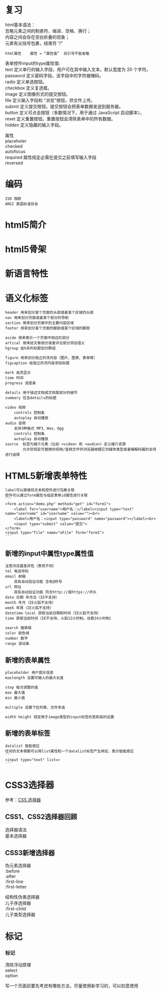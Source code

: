 # 复习  
html基本语法：  
    忽略元素之间的制表符、缩进、空格、换行；  
    内容之间会存在空白折叠的现象；  
    元素有尖括号包裹，结束符 “/”  
  
    html属性    属性 = “属性值”  双引号不能省略  
  
表单控件input的type属性值:  
    text    定义单行的输入字段，用户可在其中输入文本。默认宽度为 20 个字符。  
    password    定义密码字段。该字段中的字符被掩码。  
    radio   定义单选按钮。  
    checkbox    定义复选框。  
    image   定义图像形式的提交按钮。  
    file    定义输入字段和 "浏览"按钮，供文件上传。  
    submit  定义提交按钮。提交按钮会把表单数据发送到服务器。  
    button  定义可点击按钮（多数情况下，用于通过 JavaScript 启动脚本）。  
    reset   定义重置按钮。重置按钮会清除表单中的所有数据。  
    hidden  定义隐藏的输入字段。  
  
属性  
    placeholer  
    checked  
    autofocus  
    required 属性规定必需在提交之前填写输入字段  
    reversed  
  
# 编码  
    ISO 西欧  
    ANSI 美国标准协会  
# html5简介  
# html5骨架  
# 新语言特性  
  
# 语义化标签  
    header 用来划分某个页面的头部或者某个区域的头部  
    nav 用来划分页面或者某个部分的导航  
    section 用来划分页面中的主要内容区域  
    footer 用来划分某个页面的脚部或某个区域的脚部  
  
    aside 用来表示一个页面中侧边栏部分  
    artical 用来给文章部分或者评论部分添加语义  
    hgroup 给h系列标题划分群组  
  
    figure 用来划分独立的流内容（图片、图表、表单等）  
    figcaption 给独立的流内容添加标题  
  
    mark 高亮显示  
    time 时间  
    progress 进度条  
  
    details 用于描述文档或文档某部分的细节  
    summary 包含details的标题  
  
    video 视频  
        controls 控制条  
        autoplay 自动播放  
    audio 音频  
        支持3种格式 MP3、Wav、Ogg  
        controls 控制条  
        autoplay 自动播放  
    source  标签为媒介元素（比如 <video> 和 <audio>）定义媒介资源  
            允许您规定可替换的视频/音频文件供浏览器根据它对媒体类型或者编解码器的支持进行选择  
  
# HTML5新增表单特性  
    label可以直接将文本和控件进行包裹关联  
    控件可以通过form属性与指定表单id属性进行关联  
    ```  
    <form action="demo.php" method="get" id="form1">  
        <label for="username">用户名：</label><input type="text" name="username" id="username" value=""><br>  
        <label>用户名：<input type="password" name="password"></label><br>  
        <input type="submit" value="提交">  
    </form>  
    <input type="file" name="oFile" form="form1">  
    ```  
## 新增的input中属性type属性值  
    注意浏览器差异性（表现不同）  
    tel 电话号码  
    email 邮箱  
        具有自动验证功能 含有@符号  
    url 网址  
        具有自动验证功能 符合http://或https://开头  
    date 日期 年月日（IE不支持）  
    month 年月（IE火狐不支持）  
    week 年周（IE火狐不支持）  
    datetime-local 获取当前日期和时间（IE火狐不支持）  
    time 获取当前时间（IE不支持，火狐12小时制，谷歌24小时制）  
  
    search 搜索框  
    color 颜色域  
    number 数字  
    range 滚动条  
  
## 新增的表单属性  
    placeholder 用户提示信息  
    maxlength 设置可输入的最大长度  
  
    step 每次调整的值  
    max 最大值  
    min 最小值  
  
    multiple 设置下拉列表、文件多选  
  
    width height 规定用于image类型的input标签的宽和高的设置  
  
## 新增的表单标签  
    datalist 智能感应  
    任何的文本框都可以用list属性和一个datalist标签产生绑定，表示智能感应  
    ```  
    <input type="text" list=>  
    ```  
  
# CSS3选择器  
参考：[CSS 选择器](https://www.runoob.com/cssref/css-selectors.html)  
## CSS1、CSS2选择器回顾  
选择器语法  
基本选择器  
  
## CSS3新增选择器  
伪元素选择器  
    :before  
    :after  
    :first-line  
    :first-letter  
  
结构性伪类选择器  
    儿子序选择器  
        :first-child  
    儿子类型选择器  
  
  
# 标记  
### 标记  
清除浮动原理  
select  
option  
  
写一个页面前要先考虑有哪些方法，尽量使用新学习的，可以刻意使用  
